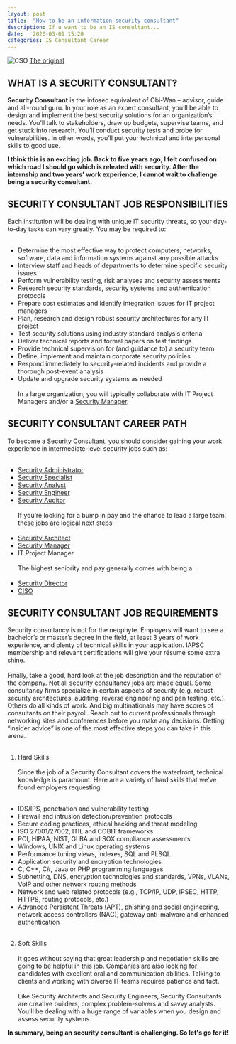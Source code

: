 ```yaml
---
layout: post
title:  "How to be an information security consultant"
description: If u want to be an IS consultant...
date:   2020-03-01 15:20 
categories: IS Consultant Career
---
```

![CSO](https://imgchr.com/i/3WLkT0 "CSO")
[The original](https://www.cyberdegrees.org/jobs/security-consultant/)

## WHAT IS A SECURITY CONSULTANT?

**Security Consultant** is the infosec equivalent of Obi-Wan – advisor, guide and all-round guru. In your role as an expert consultant, you’ll be able to design and implement the best security solutions for an organization’s needs. You’ll talk to stakeholders, draw up budgets, supervise teams, and get stuck into research. You’ll conduct security tests and probe for vulnerabilities. In other words, you’ll put your technical and interpersonal skills to good use.

**I think this is an exciting job. Back to five years ago, I felt confused on which road I should go which is releated with security. After the internship and two years' work experience, I cannot wait to challenge being a security consultant.**

## SECURITY CONSULTANT JOB RESPONSIBILITIES

Each institution will be dealing with unique IT security threats, so your day-to-day tasks can vary greatly. You may be required to: <br><br>
- Determine the most effective way to protect computers, networks, software, data and information systems against any possible attacks<br>
- Interview staff and heads of departments to determine specific security issues<br>
- Perform vulnerability testing, risk analyses and security assessments<br>
- Research security standards, security systems and authentication protocols<br>
- Prepare cost estimates and identify integration issues for IT project managers<br>
- Plan, research and design robust security architectures for any IT project<br>
- Test security solutions using industry standard analysis criteria<br>
- Deliver technical reports and formal papers on test findings<br>
- Provide technical supervision for (and guidance to) a security team<br>
- Define, implement and maintain corporate security policies<br>
- Respond immediately to security-related incidents and provide a thorough post-event analysis<br>
- Update and upgrade security systems as needed<br><br>
In a large organization, you will typically collaborate with IT Project Managers and/or a [Security Manager](https://www.cyberdegrees.org/jobs/security-manager/).

## SECURITY CONSULTANT CAREER PATH
To become a Security Consultant, you should consider gaining your work experience in intermediate-level security jobs such as:<br><br>
- [Security Administrator](https://www.cyberdegrees.org/jobs/security-administrator/)<br>
- [Security Specialist](https://www.cyberdegrees.org/jobs/security-specialist/)<br>
- [Security Analyst](https://www.cyberdegrees.org/jobs/security-analyst/)<br>
- [Security Engineer](https://www.cyberdegrees.org/jobs/security-engineer/)<br>
- [Security Auditor](https://www.cyberdegrees.org/jobs/security-auditor/)<br><br>
If you’re looking for a bump in pay and the chance to lead a large team, these jobs are logical next steps:<br><br>
- [Security Architect](https://www.cyberdegrees.org/jobs/security-architect/)<br>
- [Security Manager](https://www.cyberdegrees.org/jobs/security-manager/)<br>
- IT Project Manager<br><br>
The highest seniority and pay generally comes with being a:<br><br>
- [Security Director](https://www.cyberdegrees.org/jobs/security-director/)<br>
- [CISO](https://www.cyberdegrees.org/jobs/chief-information-security-officer-ciso/)<br>

## SECURITY CONSULTANT JOB REQUIREMENTS
Security consultancy is not for the neophyte. Employers will want to see a bachelor’s or master’s degree in the field, at least 3 years of work experience, and plenty of technical skills in your application. IAPSC membership and relevant certifications will give your résumé some extra shine.<br><br>
Finally, take a good, hard look at the job description and the reputation of the company. Not all security consultancy jobs are made equal. Some consultancy firms specialize in certain aspects of security (e.g. robust security architectures, auditing, reverse engineering and pen testing, etc.). Others do all kinds of work. And big multinationals may have scores of consultants on their payroll. Reach out to current professionals through networking sites and conferences before you make any decisions. Getting “insider advice” is one of the most effective steps you can take in this arena.<br><br>
1. Hard Skills<br><br>
Since the job of a Security Consultant covers the waterfront, technical knowledge is paramount. Here are a variety of hard skills that we’ve found employers requesting:<br><br>
- IDS/IPS, penetration and vulnerability testing<br>
- Firewall and intrusion detection/prevention protocols<br>
- Secure coding practices, ethical hacking and threat modeling<br>
- ISO 27001/27002, ITIL and COBIT frameworks<br>
- PCI, HIPAA, NIST, GLBA and SOX compliance assessments<br>
- Windows, UNIX and Linux operating systems<br>
- Performance tuning views, indexes, SQL and PLSQL<br>
- Application security and encryption technologies<br>
- C, C++, C#, Java or PHP programming languages<br>
- Subnetting, DNS, encryption technologies and standards, VPNs, VLANs, VoIP and other network routing methods<br>
- Network and web related protocols (e.g., TCP/IP, UDP, IPSEC, HTTP, HTTPS, routing protocols, etc.)<br>
- Advanced Persistent Threats (APT), phishing and social engineering, network access controllers (NAC), gateway anti-malware and enhanced authentication<br><br>
2. Soft Skills<br><br>
It goes without saying that great leadership and negotiation skills are going to be helpful in this job. Companies are also looking for candidates with excellent oral and communication abilities. Talking to clients and working with diverse IT teams requires patience and tact.<br><br>
Like Security Architects and Security Engineers, Security Consultants are creative builders, complex problem-solvers and savvy analysts. You’ll be dealing with a huge range of variables when you design and assess security systems.

**In summary, being an security consultant is challenging. So let's go for it!**
